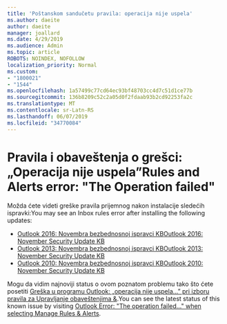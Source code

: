 ```yaml
---
title: 'Poštanskom sandučetu pravila: operacija nije uspela'
ms.author: daeite
author: daeite
manager: joallard
ms.date: 4/29/2019
ms.audience: Admin
ms.topic: article
ROBOTS: NOINDEX, NOFOLLOW
localization_priority: Normal
ms.custom:
- "1800021"
- "1544"
ms.openlocfilehash: 1a57499c77cd64ec93bf48703cc4d7c51d1ce77b
ms.sourcegitcommit: 136b8209c52c2a05d0f2fdaab93b2cd92253fa2c
ms.translationtype: MT
ms.contentlocale: sr-Latn-RS
ms.lasthandoff: 06/07/2019
ms.locfileid: "34770084"
---
```

# <a name="rules-and-alerts-error-the-operation-failed"></a><span data-ttu-id="53028-102">Pravila i obaveštenja o grešci: „Operacija nije uspela”</span><span class="sxs-lookup"><span data-stu-id="53028-102">Rules and Alerts error: "The Operation failed"</span></span>

<span data-ttu-id="53028-103">Možda ćete videti greške pravila prijemnog nakon instalacije sledećih ispravki:</span><span class="sxs-lookup"><span data-stu-id="53028-103">You may see an Inbox rules error after installing the following updates:</span></span>
- [<span data-ttu-id="53028-104">Outlook 2016: Novembra bezbednosnoj ispravci KB</span><span class="sxs-lookup"><span data-stu-id="53028-104">Outlook 2016: November Security Update KB</span></span>](https://support.microsoft.com/help/4461506)
- [<span data-ttu-id="53028-105">Outlook 2013: Novembra bezbednosnoj ispravci KB</span><span class="sxs-lookup"><span data-stu-id="53028-105">Outlook 2013: November Security Update KB</span></span>](https://support.microsoft.com/help/4461486)
- [<span data-ttu-id="53028-106">Outlook 2010: Novembra bezbednosnoj ispravci KB</span><span class="sxs-lookup"><span data-stu-id="53028-106">Outlook 2010: November Security Update KB</span></span>](https://support.microsoft.com/help/4461585) 

<span data-ttu-id="53028-107">Mogu da vidim najnoviji status o ovom poznatom problemu tako što ćete posetiti [Greška u programu Outlook: „operacija nije uspela...” pri izboru pravila za Upravljanje obaveštenjima &](https://support.office.com/article/Outlook-Error-The-operation-failed-when-selecting-Manage-Rules-Alerts-64b6ff77-98c2-4564-9cbf-25bd8e17fb8b%20).</span><span class="sxs-lookup"><span data-stu-id="53028-107">You can see the latest status of this known issue by visiting [Outlook Error: "The operation failed..." when selecting Manage Rules & Alerts](https://support.office.com/article/Outlook-Error-The-operation-failed-when-selecting-Manage-Rules-Alerts-64b6ff77-98c2-4564-9cbf-25bd8e17fb8b%20).</span></span>